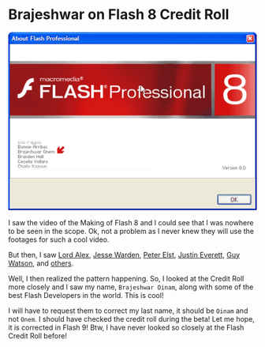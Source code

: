 # Brajeshwar on Flash 8 Credit Roll

[![Brajeshwar on Flash 8 Credit Roll)](/static/2005/brajeshwar-flash-8-credit-roll.png)](http://www.flickr.com/photos/brajeshwar/142644683/)

I saw the video of the Making of Flash 8 and I could see that I was nowhere to be seen in the scope. Ok, not a problem as I never knew they will use the footages for such a cool video.

But then, I saw
[Lord Alex](http://www.lordalex.org/2005/09/macromedia-flash-8-credits-special.php),
[Jesse Warden](http://www.jessewarden.com/archives/2005/09/macromedia_flas.html),
[Peter Elst](http://www.peterelst.com/blog/2005/09/29/flash-8-credits/),
[Justin Everett](http://justin.everett-church.com/index.php/2005/09/29/flash-8-credits-no-thank-you/),
[Guy Watson](http://www.flashguru.co.uk/flash-8-special-thanks/),
and [others](http://www.ifbin.com/news/2005/09/14-ifbin-authors-receive-credit-within.html).

Well, I then realized the pattern happening. So, I looked at the Credit Roll more closely and I saw my name, `Brajeshwar Oinam`, along with some of the best Flash Developers in the world. This is cool!

I will have to request them to correct my last name, it should be `Oinam` and not `Onem`. I should have checked the credit roll during the beta! Let me hope, it is corrected in Flash 9!
Btw, I have never looked so closely at the Flash Credit Roll before!
